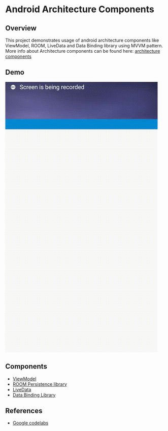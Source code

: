# Android Architecture Components
## Overview
This project demonstrates usage of android architecture components like ViewModel, ROOM, LiveData and Data Binding library using MVVM pattern.
More info about Architecture components can be found here: [architecture components](https://developer.android.com/topic/libraries/architecture/)

## Demo
![App Demo](https://github.com/ankush3003/Android-architecture-components/blob/master/sunshine_demo.gif)

## Components
* [ViewModel](https://developer.android.com/topic/libraries/architecture/viewmodel)
* [ROOM Persistence library](https://developer.android.com/topic/libraries/architecture/room)
* [LiveData](https://developer.android.com/topic/libraries/architecture/livedata)
* [Data Binding Library](https://developer.android.com/topic/libraries/data-binding/)

## References
* [Google codelabs](https://codelabs.developers.google.com/codelabs/build-app-with-arch-components/index.html?index=..%2F..%2Findex#0)
